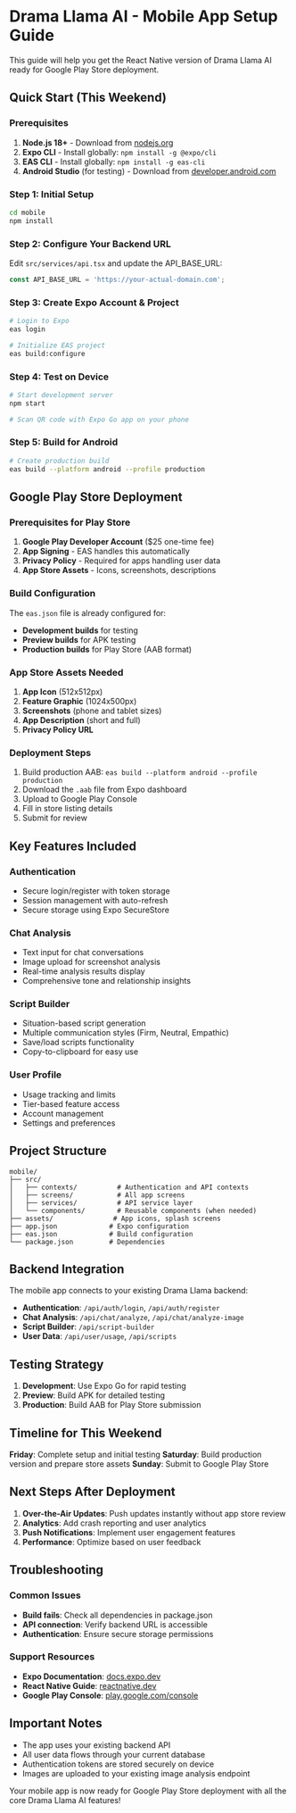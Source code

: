 # Drama Llama AI - Mobile App Setup Guide

This guide will help you get the React Native version of Drama Llama AI ready for Google Play Store deployment.

## Quick Start (This Weekend)

### Prerequisites
1. **Node.js 18+** - Download from [nodejs.org](https://nodejs.org/)
2. **Expo CLI** - Install globally: `npm install -g @expo/cli`
3. **EAS CLI** - Install globally: `npm install -g eas-cli`
4. **Android Studio** (for testing) - Download from [developer.android.com](https://developer.android.com/studio)

### Step 1: Initial Setup
```bash
cd mobile
npm install
```

### Step 2: Configure Your Backend URL
Edit `src/services/api.tsx` and update the API_BASE_URL:
```typescript
const API_BASE_URL = 'https://your-actual-domain.com';
```

### Step 3: Create Expo Account & Project
```bash
# Login to Expo
eas login

# Initialize EAS project
eas build:configure
```

### Step 4: Test on Device
```bash
# Start development server
npm start

# Scan QR code with Expo Go app on your phone
```

### Step 5: Build for Android
```bash
# Create production build
eas build --platform android --profile production
```

## Google Play Store Deployment

### Prerequisites for Play Store
1. **Google Play Developer Account** ($25 one-time fee)
2. **App Signing** - EAS handles this automatically
3. **Privacy Policy** - Required for apps handling user data
4. **App Store Assets** - Icons, screenshots, descriptions

### Build Configuration
The `eas.json` file is already configured for:
- **Development builds** for testing
- **Preview builds** for APK testing
- **Production builds** for Play Store (AAB format)

### App Store Assets Needed
1. **App Icon** (512x512px)
2. **Feature Graphic** (1024x500px)
3. **Screenshots** (phone and tablet sizes)
4. **App Description** (short and full)
5. **Privacy Policy URL**

### Deployment Steps
1. Build production AAB: `eas build --platform android --profile production`
2. Download the `.aab` file from Expo dashboard
3. Upload to Google Play Console
4. Fill in store listing details
5. Submit for review

## Key Features Included

### Authentication
- Secure login/register with token storage
- Session management with auto-refresh
- Secure storage using Expo SecureStore

### Chat Analysis
- Text input for chat conversations
- Image upload for screenshot analysis
- Real-time analysis results display
- Comprehensive tone and relationship insights

### Script Builder
- Situation-based script generation
- Multiple communication styles (Firm, Neutral, Empathic)
- Save/load scripts functionality
- Copy-to-clipboard for easy use

### User Profile
- Usage tracking and limits
- Tier-based feature access
- Account management
- Settings and preferences

## Project Structure
```
mobile/
├── src/
│   ├── contexts/          # Authentication and API contexts
│   ├── screens/           # All app screens
│   ├── services/          # API service layer
│   └── components/        # Reusable components (when needed)
├── assets/               # App icons, splash screens
├── app.json             # Expo configuration
├── eas.json             # Build configuration
└── package.json         # Dependencies
```

## Backend Integration
The mobile app connects to your existing Drama Llama backend:
- **Authentication**: `/api/auth/login`, `/api/auth/register`
- **Chat Analysis**: `/api/chat/analyze`, `/api/chat/analyze-image`
- **Script Builder**: `/api/script-builder`
- **User Data**: `/api/user/usage`, `/api/scripts`

## Testing Strategy
1. **Development**: Use Expo Go for rapid testing
2. **Preview**: Build APK for detailed testing
3. **Production**: Build AAB for Play Store submission

## Timeline for This Weekend
**Friday**: Complete setup and initial testing
**Saturday**: Build production version and prepare store assets
**Sunday**: Submit to Google Play Store

## Next Steps After Deployment
1. **Over-the-Air Updates**: Push updates instantly without app store review
2. **Analytics**: Add crash reporting and user analytics
3. **Push Notifications**: Implement user engagement features
4. **Performance**: Optimize based on user feedback

## Troubleshooting

### Common Issues
- **Build fails**: Check all dependencies in package.json
- **API connection**: Verify backend URL is accessible
- **Authentication**: Ensure secure storage permissions

### Support Resources
- **Expo Documentation**: [docs.expo.dev](https://docs.expo.dev)
- **React Native Guide**: [reactnative.dev](https://reactnative.dev)
- **Google Play Console**: [play.google.com/console](https://play.google.com/console)

## Important Notes
- The app uses your existing backend API
- All user data flows through your current database
- Authentication tokens are stored securely on device
- Images are uploaded to your existing image analysis endpoint

Your mobile app is now ready for Google Play Store deployment with all the core Drama Llama AI features!